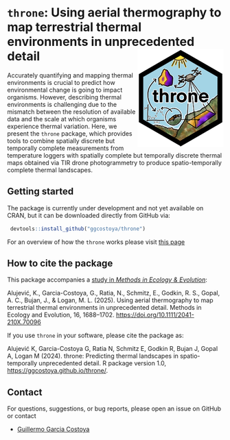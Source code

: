 # `throne`: Using aerial thermography to map terrestrial thermal environments in unprecedented detail <img src="man/figures/throne_hex_logo.png" width="200" align="right" />

Accurately quantifying and mapping thermal environments is crucial to predict 
how environmental change is going to impact organisms. However, describing thermal
environments is challenging due to the mismatch between the resolution of available data 
and the scale at which organisms experience thermal variation. Here, we present
the `throne` package, which provides tools to combine spatially discrete but temporally
complete measurements from temperature loggers with spatially complete but temporally 
discrete thermal maps obtained via TIR drone photogrammetry to produce spatio-temporally
complete thermal landscapes. 

## Getting started

The package is currently under development and not yet available on CRAN, but it 
can be downloaded directly from GitHub via:

```R
 devtools::install_github("ggcostoya/throne")
```

For an overview of how the `throne` works please visit [this page](https://ggcostoya.github.io/throne/articles/overview.html)

## How to cite the package

This package accompanies a [study in *Methods in Ecology & Evolution*](https://besjournals.onlinelibrary.wiley.com/doi/10.1111/2041-210X.70096):

  Alujević, K., Garcia-Costoya, G., Ratia, N., Schmitz, E., Godkin, R. S., Gopal, A. C., 
  Bujan, J., & Logan, M. L. (2025). Using aerial thermography to map terrestrial thermal 
  environments in unprecedented detail. Methods in Ecology and Evolution, 
  16, 1688–1702. https://doi.org/10.1111/2041-210X.70096

If you use `throne` in your software, please cite the package as:

  Alujević K, Garcia-Costoya G, Ratia N, Schmitz E, Godkin R, Bujan J, Gopal A, 
  Logan M (2024). throne: Predicting thermal landscapes in spatio-temporally 
  unprecedented detail. R package version 1.0, https://ggcostoya.github.io/throne/.

## Contact 

For questions, suggestions, or bug reports, please open an issue on GitHub or contact

  - [Guillermo Garcia Costoya](mailto:ggarciacosto@gmail.com)
